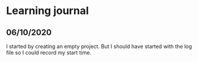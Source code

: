 # Learning journal

## 06/10/2020

I started by creating an empty project. But I should have started with the log file so I could record my start time.